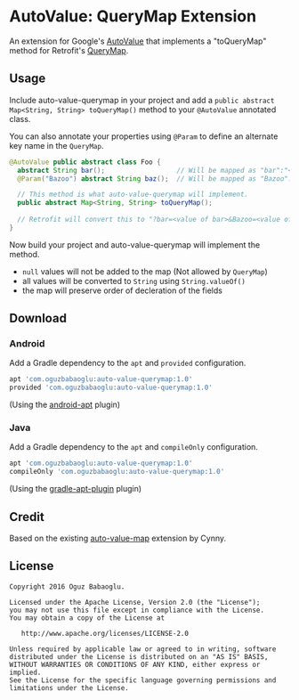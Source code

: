 # AutoValue: QueryMap Extension

An extension for Google's [AutoValue](https://github.com/google/auto) that implements a "toQueryMap" method for Retrofit's [QueryMap](https://square.github.io/retrofit/2.x/retrofit/index.html?retrofit2/http/QueryMap.html).

## Usage

Include auto-value-querymap in your project and add a `public abstract Map<String, String> toQueryMap()` method to your `@AutoValue` 
annotated class.  

You can also annotate your properties using `@Param` to define an alternate key name in the `QueryMap`.

```java
@AutoValue public abstract class Foo {
  abstract String bar();                  // Will be mapped as "bar":"<value of bar>"
  @Param("Bazoo") abstract String baz();  // Will be mapped as "Bazoo":"<value of baz>"

  // This method is what auto-value-querymap will implement.
  public abstract Map<String, String> toQueryMap();
  
  // Retrofit will convert this to "?bar=<value of bar>&Bazoo=<value of baz>"
}
```

Now build your project and auto-value-querymap will implement the method.

- `null` values will not be added to the map (Not allowed by `QueryMap`)
- all values will be converted to `String` using `String.valueOf()`
- the map will preserve order of decleration of the fields

## Download

### Android
Add a Gradle dependency to the `apt` and `provided` configuration.

```groovy
apt 'com.oguzbabaoglu:auto-value-querymap:1.0'
provided 'com.oguzbabaoglu:auto-value-querymap:1.0'
```

(Using the [android-apt](https://bitbucket.org/hvisser/android-apt) plugin)

### Java
Add a Gradle dependency to the `apt` and `compileOnly` configuration.

```groovy
apt 'com.oguzbabaoglu:auto-value-querymap:1.0'
compileOnly 'com.oguzbabaoglu:auto-value-querymap:1.0'
```

(Using the [gradle-apt-plugin](https://github.com/tbroyer/gradle-apt-plugin) plugin)

## Credit
Based on the existing [auto-value-map](https://github.com/cynnyx/auto-value-map) extension by Cynny.

## License

```
Copyright 2016 Oguz Babaoglu.

Licensed under the Apache License, Version 2.0 (the "License");
you may not use this file except in compliance with the License.
You may obtain a copy of the License at

   http://www.apache.org/licenses/LICENSE-2.0

Unless required by applicable law or agreed to in writing, software
distributed under the License is distributed on an "AS IS" BASIS,
WITHOUT WARRANTIES OR CONDITIONS OF ANY KIND, either express or implied.
See the License for the specific language governing permissions and
limitations under the License.
```

